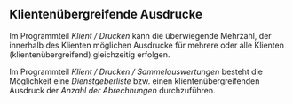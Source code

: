 ## Klientenübergreifende Ausdrucke

Im Programmteil *Klient / Drucken* kann die überwiegende Mehrzahl, der innerhalb des Klienten möglichen Ausdrucke für mehrere oder alle Klienten (klientenübergreifend) gleichzeitig erfolgen.

Im Programmteil *Klient / Drucken / Sammelauswertungen* besteht die Möglichkeit eine *Dienstgeberliste* bzw. einen klientenübergreifenden Ausdruck der *Anzahl der Abrechnungen* durchzuführen.